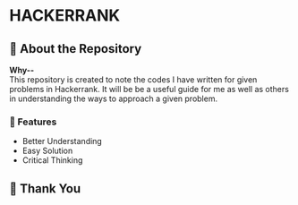 # HACKERRANK

## :star2: About the Repository
**Why--** <br>
This repository is created to note the codes I have written for given problems in Hackerrank. It will be be a useful guide for me as well as others in understanding the ways to approach a given problem. 


### :dart: Features
- Better Understanding
- Easy Solution
- Critical Thinking


## :handshake: Thank You

